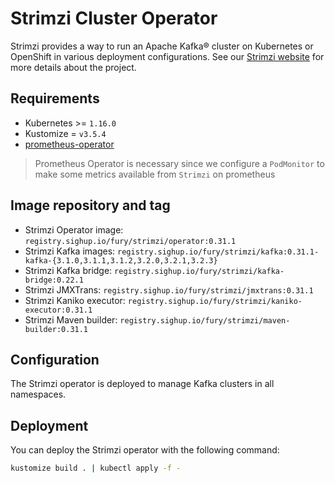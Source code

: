 # Strimzi Cluster Operator

<!-- <KFD-DOCS> -->

Strimzi provides a way to run an Apache Kafka® cluster on Kubernetes or OpenShift in various deployment configurations.
See our [Strimzi website][strimzi-website] for more details about the project.

## Requirements

- Kubernetes >= `1.16.0`
- Kustomize = `v3.5.4`
- [prometheus-operator][prometheus-operator]

> Prometheus Operator is necessary since we configure a `PodMonitor` to make
> some metrics available from `Strimzi` on prometheus

## Image repository and tag

* Strimzi Operator image: `registry.sighup.io/fury/strimzi/operator:0.31.1`
* Strimzi Kafka images: `registry.sighup.io/fury/strimzi/kafka:0.31.1-kafka-{3.1.0,3.1.1,3.1.2,3.2.0,3.2.1,3.2.3}`
* Strimzi Kafka bridge: `registry.sighup.io/fury/strimzi/kafka-bridge:0.22.1`
* Strimzi JMXTrans: `registry.sighup.io/fury/strimzi/jmxtrans:0.31.1`
* Strimzi Kaniko executor: `registry.sighup.io/fury/strimzi/kaniko-executor:0.31.1`
* Strimzi Maven builder: `registry.sighup.io/fury/strimzi/maven-builder:0.31.1`

## Configuration

The Strimzi operator is deployed to manage Kafka clusters in all namespaces.

## Deployment

You can deploy the Strimzi operator with the following command:

```bash
kustomize build . | kubectl apply -f -
```

<!-- Links -->

[strimzi-website]: https://strimzi.io/
[prometheus-operator]: https://github.com/sighupio/fury-kubernetes-monitoring/tree/main/katalog/prometheus-operator

<!-- </KFD-DOCS> -->